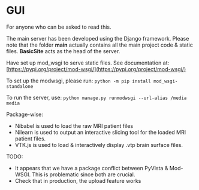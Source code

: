 # GUI

For anyone who can be asked to read this. 

The main server has been developed using the Django framework. Please note that the folder **main** actually contains all the main project code & static files. **BasicSite** acts as the head of the server. 

Have set up mod_wsgi to serve static files.
See documentation at: [https://pypi.org/project/mod-wsgi/](https://pypi.org/project/mod-wsgi/)

To set up the modwsgi, please run: 
`python -m pip install mod_wsgi-standalone`

To run the server, use: 
`python manage.py runmodwsgi --url-alias /media media`

Package-wise:

*  Nibabel is used to load the raw MRI patient files
*  Nilearn is used to output an interactive slicing tool for the loaded MRI patient files.
*  VTK.js is used to load & interactively display .vtp brain surface files.


TODO:
*  It appears that we have a package conflict between PyVista & Mod-WSGI. This is problematic since both are crucial.
*  Check that in production, the upload feature works


